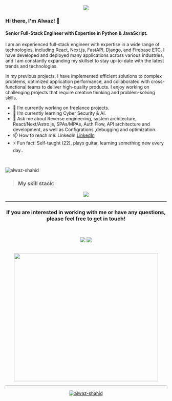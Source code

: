 <p align="center">
  <a href="https://github.com/DenverCoder1/readme-typing-svg"><img src="https://readme-typing-svg.herokuapp.com?font=Time+New+Roman&color=%23C8BE25&size=25&center=true&vCenter=true&width=600&height=100&lines=Self+Taught;Full+Stack+Engineer+(L4);MERN+/+JamStack+/+and+much+more;Python,+JavaScript,+TypeScript;Code+Enthusiast;Constantly+Learning+and+Building."></a>
</p>

### Hi there, I'm Alwaz! 👋

#### Senior Full-Stack Engineer with Expertise in Python & JavaScript.

I am an experienced full-stack engineer with expertise in a wide range of technologies, including React, Next.js, FastAPI, Django, and Firebase ETC. I have developed and deployed many applications across various industries, and I am constantly expanding my skillset to stay up-to-date with the latest trends and technologies.

In my previous projects, I have implemented efficient solutions to complex problems, optimized application performance, and collaborated with cross-functional teams to deliver high-quality products. I enjoy working on challenging projects that require creative thinking and problem-solving skills.

- 🔭 I’m currently working on freelance projects.
- 🌱 I’m currently learning Cyber Security & AI.
- 💬 Ask me about Reverse engineering, system architecture, React/Next/Astro.js, SPAs/MPAs, Auth Flow, API architecture and development, as well as Configrations ,debugging and optimization.
- 📫 How to reach me: LinkedIn [LinkedIn](https://www.linkedin.com/in/alwaz-shahid/)
- ⚡ Fun fact: Self-taught (22), plays guitar, learning something new every day..
 <br/>
 
 <p align="left"> <img src="https://komarev.com/ghpvc/?username=alwaz-shahid&label=Profile%20views&color=0e75b6&style=flat" alt="alwaz-shahid" /> </p>
 
> ### My skill stack:
<p align="center">	
  <a href="https://skillicons.dev">
    <img src="https://skillicons.dev/icons?i=js,ts,python,cpp,nodejs,kubernetes,docker,vscode,apollo,bash,aws,azure,figma,git,materialui,babel,html,css,tailwind,cloudflare,nextjs,astro,d3,django,react,emotion,heroku,graphql,github,gatsby,firebase,emotion,redis,prisma,postgres,mongodb,mysql,redux,qt,postman,nginx,netlify,heroku,wordpress,\webpack,vite,vercel,svelte,solidity,svelte,selenium,supabase,sqlite,rollupjs,playwright" />
  </a>
</p>
<hr/>
<h3 align="center">
If you are interested in working with me or have any questions, please feel free to get in touch!
 </h3>
	<br/>

<p align="center">
  <a href="mailto:alwazdev@gmail.com" alt="Alwaz's Gmail" title="Gmail contact">
    <img src="https://img.shields.io/badge/Gmail-D14836?style=for-the-badge&logo=gmail&logoColor=white"/></a>
  <a href="https://www.linkedin.com/in/alwaz-shahid/" alt="LinkedIn link to Alwaz profile" title="Alwaz Shahid's Linkedin">
    <img src="https://img.shields.io/badge/LinkedIn-0077B5?style=for-the-badge&logo=linkedin&logoColor=white"/></a>
</p> 

<br/>


<div align="center">
  <img src="https://media.giphy.com/media/v1.Y2lkPTc5MGI3NjExOTI5Njg2NzgwNTBhNGZkYTAzNTdlYjE5NDA2MjQ0Njg2Mzc5OGM1OCZlcD12MV9pbnRlcm5hbF9naWZzX2dpZklkJmN0PWc/CuuSHzuc0O166MRfjt/giphy.gif" width="450" height="400" />
</div>
<hr/>




<p align="center"> <a href="https://github.com/ryo-ma/github-profile-trophy"><img src="https://github-profile-trophy.vercel.app/?username=alwaz-shahid" alt="alwaz-shahid" /></a> </p>
<!-- ![Node.js](https://img.shields.io/badge/Node.js-43853D?style=for-the-badge&logo=node.js&logoColor=white)
![Prisma](https://img.shields.io/badge/Prisma-3982CE?style=for-the-badge&logo=Prisma&logoColor=white)
![TypeScript](https://img.shields.io/badge/TypeScript-007ACC?style=for-the-badge&logo=typescript&logoColor=white)
![Python](https://img.shields.io/badge/Python-14354C?style=for-the-badge&logo=python&logoColor=white)
![React.js](https://img.shields.io/badge/React-20232A?style=for-the-badge&logo=react&logoColor=61DAFB) -->
	
<!--
![Alwaz's GitHub stats](https://github-readme-stats.vercel.app/api?username=alwaz-shahid&show_icons=true&theme=transparent)
[![Top Langs](https://github-readme-stats.vercel.app/api/top-langs/?username=alwaz-shahid&size_weight=0.5&count_weight=0.5&langs_count=8)](https://github.com/anuraghazra/github-readme-stats)
-->
<!--
**alwaz-shahid/alwaz-shahid** is a ✨ _special_ ✨ repository because its `README.md` (this file) appears on your GitHub profile.

Here are some ideas to get you started:

- 🔭 I’m currently working on freelance projects.
- 🌱 I’m currently learning Cyber Security & AI.
- 💬 Ask me about React/Next js, Api
- 📫 How to reach me: ...
- 😄 Pronouns: ...
- ⚡ Fun fact: ...


-->

<!--
![Node.js](https://img.shields.io/badge/Node.js-43853D?style=for-the-badge&logo=node.js&logoColor=white)
![Prisma](https://img.shields.io/badge/Prisma-3982CE?style=for-the-badge&logo=Prisma&logoColor=white)

https://img.shields.io/badge/TypeScript-007ACC?style=for-the-badge&logo=typescript&logoColor=whit
https://img.shields.io/badge/Python-14354C?style=for-the-badge&logo=python&logoColor=white

https://img.shields.io/badge/React-20232A?style=for-the-badge&logo=react&logoColor=61DAFB
https://img.shields.io/badge/React_Native-20232A?style=for-the-badge&logo=react&logoColor=61DAFB
https://img.shields.io/badge/Svelte-4A4A55?style=for-the-badge&logo=svelte&logoColor=FF3E00
https://img.shields.io/badge/Express.js-404D59?style=for-the-badge
https://img.shields.io/badge/Markdown-000000?style=for-the-badge&logo=markdown&logoColor=white

https://img.shields.io/badge/SQLite-07405E?style=for-the-badge&logo=sqlite&logoColor=white
https://img.shields.io/badge/PostgreSQL-316192?style=for-the-badge&logo=postgresql&logoColor=white
https://img.shields.io/badge/MongoDB-4EA94B?style=for-the-badge&logo=mongodb&logoColor=white
	https://img.shields.io/badge/MySQL-00000F?style=for-the-badge&logo=mysql&logoColor=white

https://img.shields.io/badge/Tailwind_CSS-38B2AC?style=for-the-badge&logo=tailwind-css&logoColor=white
	https://img.shields.io/badge/Redux-593D88?style=for-the-badge&logo=redux&logoColor=white
	https://img.shields.io/badge/Material--UI-0081CB?style=for-the-badge&logo=material-ui&logoColor=white
	![Framer](https://img.shields.io/badge/Framer-black?style=for-the-badge&logo=framer&logoColor=blue)

[![Licence](https://img.shields.io/github/license/Ileriayo/markdown-badges?style=for-the-badge)](./LICENSE)

[(https://img.shields.io/github/license/Ileriayo/markdown-badges?style=for-the-badge)](./LICENSE)
-->
